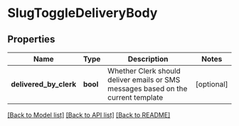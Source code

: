 # SlugToggleDeliveryBody

## Properties
Name | Type | Description | Notes
------------ | ------------- | ------------- | -------------
**delivered_by_clerk** | **bool** | Whether Clerk should deliver emails or SMS messages based on the current template | [optional] 

[[Back to Model list]](../README.md#documentation-for-models) [[Back to API list]](../README.md#documentation-for-api-endpoints) [[Back to README]](../README.md)

